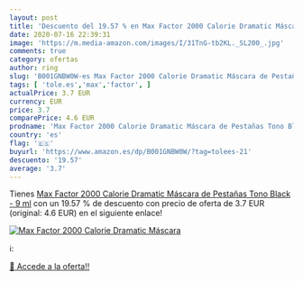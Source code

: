 ```yaml
---
layout: post
title: 'Descuento del 19.57 % en Max Factor 2000 Calorie Dramatic Máscara'
date: 2020-07-16 22:39:31
image: 'https://m.media-amazon.com/images/I/31TnG-tb2KL._SL200_.jpg'
comments: true
category: ofertas
author: ring
slug: 'B001GNBW0W-es Max Factor 2000 Calorie Dramatic Máscara de Pestañas Tono...'
tags: [ 'tole.es','max','factor', ]
actualPrice: 3.7 EUR
currency: EUR
price: 3.7
comparePrice: 4.6 EUR
prodname: 'Max Factor 2000 Calorie Dramatic Máscara de Pestañas Tono Black - 9 ml'
country: 'es'
flag: '🇪🇸'
buyurl: 'https://www.amazon.es/dp/B001GNBW0W/?tag=tolees-21'
descuento: '19.57'
average: '3.7'
---
```


Tienes [Max Factor 2000 Calorie Dramatic Máscara de Pestañas Tono Black - 9 ml](https://www.amazon.es/dp/B001GNBW0W/?tag=tolees-21) con un 19.57 % de descuento con precio de oferta de 3.7 EUR (original: 4.6 EUR) en el siguiente enlace!

[![Max Factor 2000 Calorie Dramatic Máscara](https://m.media-amazon.com/images/I/31TnG-tb2KL._SL200_.jpg)](https://www.amazon.es/dp/B001GNBW0W/?tag=tolees-21)

ℹ️:


[🛒 Accede a la oferta!!](https://www.amazon.es/dp/B001GNBW0W/?tag=tolees-21)

